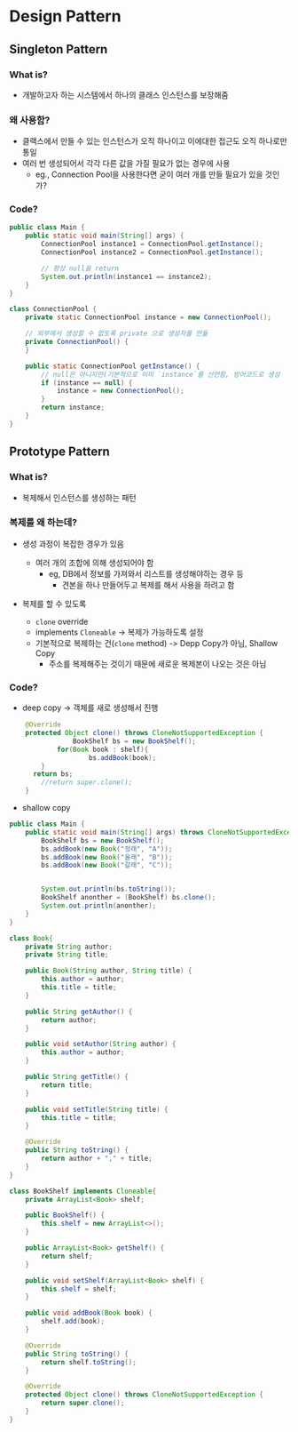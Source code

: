 # Design Pattern

## Singleton Pattern

### What is?

- 개발하고자 하는 시스템에서 하나의 클래스 인스턴스를 보장해줌

### 왜 사용함?

- 클랙스에서 만들 수 있는 인스턴스가 오직 하나이고 이에대한 접근도 오직 하나로만 통일
- 여러 번 생성되어서 각각 다른 값을 가질 필요가 없는 경우에 사용
  - eg., Connection Pool을 사용한다면 굳이 여러 개를 만들 필요가 있을 것인가?

### Code?

```java
public class Main {
    public static void main(String[] args) {
        ConnectionPool instance1 = ConnectionPool.getInstance();
        ConnectionPool instance2 = ConnectionPool.getInstance();

        // 항상 null을 return
        System.out.println(instance1 == instance2);
    }
}

class ConnectionPool {
    private static ConnectionPool instance = new ConnectionPool();

    // 외부에서 생성할 수 없도록 private 으로 생성자를 만듦
    private ConnectionPool() {
    }

    public static ConnectionPool getInstance() {
        // null은 아니지만(기본적으로 이미 `instance`를 선언함, 방어코드로 생성
        if (instance == null) {
            instance = new ConnectionPool();
        }
        return instance;
    }
}
```

## Prototype Pattern

### What is?

- 복제해서 인스턴스를 생성하는 패턴

### 복제를 왜 하는데?

- 생성 과정이 복잡한 경우가 있음
  - 여러 개의 조합에 의해 생성되어야 함
    - eg, DB에서 정보를 가져와서 리스트를 생성해야하는 경우 등
      - 견본을 하나 만들어두고 복제를 해서 사용을 하려고 함

- 복제를 할 수 있도록
  - `clone` override
  - implements `Cloneable` -> 복제가 가능하도록 설정
  - 기본적으로 복제하는 건(`clone` method) -> Depp Copy가 아님, Shallow Copy
    -  주소를 복제해주는 것이기 때문에 새로운 복제본이 나오는 것은 아님

### Code?

- deep copy -> 객체를 새로 생성해서 진행

```java
    @Override
    protected Object clone() throws CloneNotSupportedException {
                BookShelf bs = new BookShelf();
            for(Book book : shelf){
                    bs.addBook(book);
        }
      return bs;
        //return super.clone();
    }
```

- shallow copy

```java
public class Main {
    public static void main(String[] args) throws CloneNotSupportedException {
        BookShelf bs = new BookShelf();
        bs.addBook(new Book("정래", "A"));
        bs.addBook(new Book("올래", "B"));
        bs.addBook(new Book("갈래", "C"));


        System.out.println(bs.toString());
        BookShelf anonther = (BookShelf) bs.clone();
        System.out.println(anonther);
    }
}

class Book{
    private String author;
    private String title;

    public Book(String author, String title) {
        this.author = author;
        this.title = title;
    }

    public String getAuthor() {
        return author;
    }

    public void setAuthor(String author) {
        this.author = author;
    }

    public String getTitle() {
        return title;
    }

    public void setTitle(String title) {
        this.title = title;
    }

    @Override
    public String toString() {
        return author + "," + title;
    }
}

class BookShelf implements Cloneable{
    private ArrayList<Book> shelf;

    public BookShelf() {
        this.shelf = new ArrayList<>();
    }

    public ArrayList<Book> getShelf() {
        return shelf;
    }

    public void setShelf(ArrayList<Book> shelf) {
        this.shelf = shelf;
    }

    public void addBook(Book book) {
        shelf.add(book);
    }

    @Override
    public String toString() {
        return shelf.toString();
    }

    @Override
    protected Object clone() throws CloneNotSupportedException {
        return super.clone();
    }
}
```
